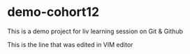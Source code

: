 # demo-cohort12
This is a demo project for liv learning session on Git &amp; Github



This is the line that was edited in VIM editor
